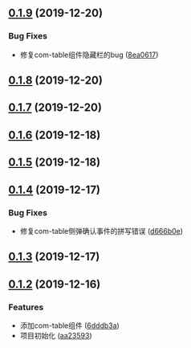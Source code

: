 ## [0.1.9](https://github.com/Nick742037091/simple-element/compare/v0.1.8...v0.1.9) (2019-12-20)


### Bug Fixes

* 修复com-table组件隐藏栏的bug ([8ea0617](https://github.com/Nick742037091/simple-element/commit/8ea0617468e1066e485993587b101ac9bff7b76c))



## [0.1.8](https://github.com/Nick742037091/simple-element/compare/v0.1.7...v0.1.8) (2019-12-20)



## [0.1.7](https://github.com/Nick742037091/simple-element/compare/v0.1.6...v0.1.7) (2019-12-20)



## [0.1.6](https://github.com/Nick742037091/simple-element/compare/v0.1.5...v0.1.6) (2019-12-18)



## [0.1.5](https://github.com/Nick742037091/simple-element/compare/v0.1.4...v0.1.5) (2019-12-18)



## [0.1.4](https://github.com/Nick742037091/simple-element/compare/v0.1.3...v0.1.4) (2019-12-17)


### Bug Fixes

* 修复com-table侧弹确认事件的拼写错误 ([d666b0e](https://github.com/Nick742037091/simple-element/commit/d666b0e20acee330ee6120949dcca371e990afb2))



## [0.1.3](https://github.com/Nick742037091/simple-element/compare/v0.1.2...v0.1.3) (2019-12-17)



## [0.1.2](https://github.com/Nick742037091/simple-element/compare/aa23593780fb75ac2788ccdc856f869078bce3b4...v0.1.2) (2019-12-16)


### Features

* 添加com-table组件 ([6dddb3a](https://github.com/Nick742037091/simple-element/commit/6dddb3a6e463d1dd4cef440d19b1b36eb4b252d7))
* 项目初始化 ([aa23593](https://github.com/Nick742037091/simple-element/commit/aa23593780fb75ac2788ccdc856f869078bce3b4))



